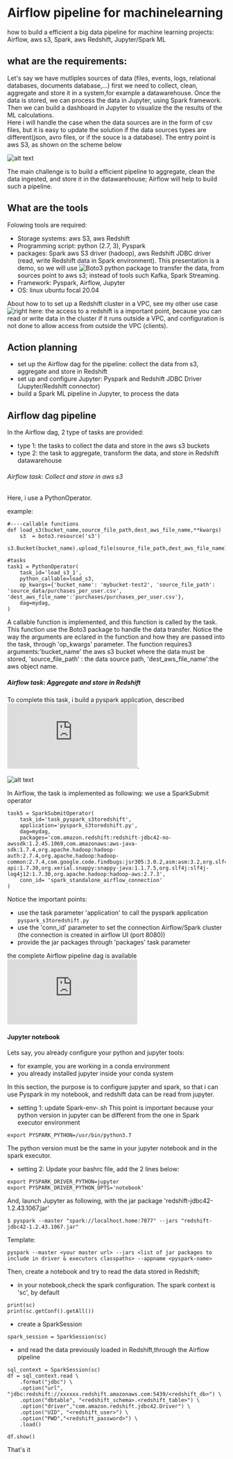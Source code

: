 # Airflow pipeline for machinelearning
how to build a efficient a big data pipeline for machine learning projects: Airflow, aws s3, Spark, aws Redshift, Jupyter/Spark ML


## what are the requirements:
Let's say we have mutliples sources of data (files, events, logs, relational databases, documents database,...) first we need to collect, clean, aggregate and store it in a system,for example a datawarehouse. Once the data is stored, we can process the data in Jupyter, using Spark framework. <br> Then we can build a dashboard in Jupyter to visualize the the results of the ML calculations.<br>
Here i will handle the case when the data sources are in the form of csv files, but it is easy to update the solution if the data sources types are different(json, avro files, or if the souce is a database). The entry point is aws S3, as shown on the scheme below

![alt text](https://github.com/sparktacusdemo/demo1_airflow_pipeline_for_machinelearnig/blob/main/1.png)

The main challenge is to build a efficient pipeline to aggregate, clean the data ingested, and store it in the datawarehouse; Airflow will help to build such a pipeline.

## What are the tools

Folowing tools are required: 
<br>
- Storage systems: aws S3, aws Redshift
- Programming script: python (2.7, 3), Pyspark
- packages: Spark aws S3 driver (hadoop), aws Redshift JDBC driver (read, write Redshift data in Spark environment). This presentation is a demo, so we will use ![Boto3](https://github.com/boto/boto3) python package to transfer the data, from sources point to aws s3; instead of tools such Kafka, Spark Streaming.
- Framework: Pyspark, Airflow, Jupyter
- OS: linux ubuntu focal 20.04

About how to to set up a Redshift cluster in a VPC, see my other use case ![right here](https://github.com/sparktacusdemo/redshift_and_vpc): the access to a redshift is a important point, because you can read or write data in the cluster if it runs outside a VPC, and configuration is not done to allow access from outside the VPC (clients).

## Action planning

- set up the Airflow dag for the pipeline: collect the data from s3, aggregate and store in Redshift
- set up and configure Jupyter: Pyspark and Redshift JDBC Driver (Jupyter/Redshift connector)
- build a Spark ML pipeline in Jupyter, to process the data


## Airflow dag pipeline

In the Airflow dag, 2 type of tasks are provided:
- type 1: the tasks to collect the data and store in the aws s3 buckets
- type 2: the task to aggregate, transform the data, and store in Redshift datawarehouse

###### Airflow task: Collect and store in aws s3 

Here, i use a PythonOperator.<br>

example:

```
#----callable functions 
def load_s3(bucket_name,source_file_path,dest_aws_file_name,**kwargs)
    s3  = boto3.resource('s3')
    s3.Bucket(bucket_name).upload_file(source_file_path,dest_aws_file_name)

#tasks
task1 = PythonOperator(
    task_id='load_s3_1',
    python_callable=load_s3,
    op_kwargs={'bucket_name': 'mybucket-test2', 'source_file_path': 'source_data/purchases_per_user.csv', 'dest_aws_file_name':'purchases/purchases_per_user.csv'},
    dag=mydag,
)
```
A callable function is implemented, and this function is called by the task. This function use the Boto3 package to handle the data transfer. Notice the way the arguments are eclared in the function and how they are passed into the task, through 'op_kwargs' parameter. The function requires3 arguments:'bucket_name' the aws s3 bucket where the data must be stored, 'source_file_path' : the data source path, 'dest_aws_file_name':the aws object name.<br>



##### Airflow task: Aggregate and store in Redshift

To complete this task, i build a pyspark application, described ![here](https://github.com/sparktacusdemo/demo1_airflow_pipeline_for_machinelearning/blob/main/pyspark_s3toredshift.py).

![alt text](https://github.com/sparktacusdemo/demo1_airflow_pipeline_for_machinelearning/blob/main/2.png)

In Airflow, the task is implemented as following: we use a SparkSubmit operator

```
task5 = SparkSubmitOperator(
    task_id='task_pyspark_s3toredshift',
    application='pyspark_s3toredshift.py',
    dag=mydag,
    packages='com.amazon.redshift:redshift-jdbc42-no-awssdk:1.2.45.1069,com.amazonaws:aws-java-sdk:1.7.4,org.apache.hadoop:hadoop-auth:2.7.4,org.apache.hadoop:hadoop-common:2.7.4,com.google.code.findbugs:jsr305:3.0.2,asm:asm:3.2,org.slf4j:slf4j-api:1.7.30,org.xerial.snappy:snappy-java:1.1.7.5,org.slf4j:slf4j-log4j12:1.7.30,org.apache.hadoop:hadoop-aws:2.7.3',
    conn_id= 'spark_standalone_airflow_connection'
)
```
Notice the important points:
- use the task parameter 'application' to call the pyspark application ```pyspark_s3toredshift.py```
- use the 'conn_id' parameter to set the connection Airflow/Spark cluster (the connection is created in airflow UI (port 8080))
- provide the jar packages through 'packages' task parameter

the complete Airflow pipeline dag is available ![here](https://github.com/sparktacusdemo/demo1_airflow_pipeline_for_machinelearning/blob/main/pipeline_dag.py)


#### Jupyter notebook

Lets say, you already configure your python and jupyter tools:
- for example, you are working in a conda environment
- you already installed jupyter inside your conda system

In this section, the purpose is to configure jupyter and spark, so that i can use Pyspark in my notebook, and redshift data can be read from jupyter.

- setting 1: update Spark-env-.sh
This point is important because your python version in jupyter can be different from the one in Spark executor environment
```
export PYSPARK_PYTHON=/usr/bin/python3.7
```

The python version must be the same in your jupyter notebook and in the spark executor.

- setting 2:
Update your bashrc file, add the 2 lines below:
```
export PYSPARK_DRIVER_PYTHON=jupyter
export PYSPARK_DRIVER_PYTHON_OPTS='notebook'
```

And, launch Jupyter as following, with the jar package 'redshift-jdbc42-1.2.43.1067.jar'
```
$ pyspark --master "spark://localhost.home:7077" --jars "redshift-jdbc42-1.2.43.1067.jar" 
```

Template:
```
pyspark --master <your master url> --jars <list of jar packages to include in driver & executors classpaths> --appname <pyspark-name>
```

Then, create a notebook and try to read the data stored in Redshift;
- in your notebook,check the spark configuration. The spark context is 'sc', by default
```
print(sc)
print(sc.getConf().getAll())
```
- create a SparkSession
```
spark_session = SparkSession(sc)
```
- and read the data previously loaded in Redshift,through the Airflow pipeline
```
sql_context = SparkSession(sc)
df = sql_context.read \
    .format("jdbc") \
    .option("url", "jdbc:redshift://xxxxxx.redshift.amazonaws.com:5439/<redshift_db>") \
    .option("dbtable", "<redshift_schema>.<redshift_table>") \
    .option("driver","com.amazon.redshift.jdbc42.Driver") \
    .option("UID", "<redshift_user>") \
    .option("PWD","<redshift_password>") \
    .load()

df.show()
```
That's it










